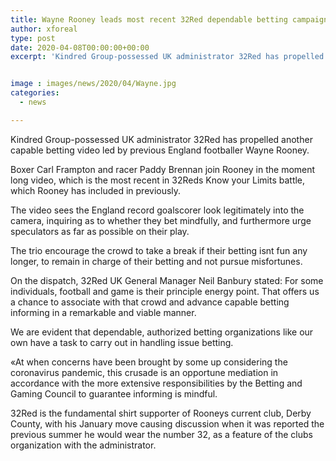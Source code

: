 ```yaml
---
title: Wayne Rooney leads most recent 32Red dependable betting campaign
author: xforeal 
type: post
date: 2020-04-08T00:00:00+00:00
excerpt: 'Kindred Group-possessed UK administrator 32Red has propelled another capable betting video led by previous England footballer Wayne Rooney '


image : images/news/2020/04/Wayne.jpg
categories:
  - news

---
```

Kindred Group-possessed UK administrator 32Red has propelled another capable betting video led by previous England footballer Wayne Rooney. 

Boxer Carl Frampton and racer Paddy Brennan join Rooney in the moment long video, which is the most recent in 32Reds Know your Limits battle, which Rooney has included in previously. 

The video sees the England record goalscorer look legitimately into the camera, inquiring as to whether they bet mindfully, and furthermore urge speculators as far as possible on their play. 

The trio encourage the crowd to take a break if their betting isnt fun any longer, to remain in charge of their betting and not pursue misfortunes. 

On the dispatch, 32Red UK General Manager Neil Banbury stated: For some individuals, football and game is their principle energy point. That offers us a chance to associate with that crowd and advance capable betting informing in a remarkable and viable manner. 

We are evident that dependable, authorized betting organizations like our own have a task to carry out in handling issue betting. 

&#171;At when concerns have been brought by some up considering the coronavirus pandemic, this crusade is an opportune mediation in accordance with the more extensive responsibilities by the Betting and Gaming Council to guarantee informing is mindful. 

32Red is the fundamental shirt supporter of Rooneys current club, Derby County, with his January move causing discussion when it was reported the previous summer he would wear the number 32, as a feature of the clubs organization with the administrator.
